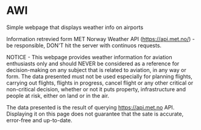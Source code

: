 # AWI
Simple webpage that displays weather info on airports

Information retrevied form MET Norway Weather API (https://api.met.no/) - be responsible, DON'T hit the server with continuos requests.

NOTICE - This webpage provides weather information for aviation enthusiasts only and should NEVER be considered as a reference for decision-making on any subject that is related to aviation, in any way or form. The data presented must not be used especially for planning flights, carrying out flights, flights in progress, cancel flight or any other critical or non-critical decision, whether or not it puts property, infrastructure and people at risk, either on land or in the air.

The data presented is the result of querying https://api.met.no API. Displaying it on this page does not guarantee that the sate is accurate, error-free and up-to-date.

